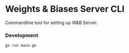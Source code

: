# Weights & Biases Server CLI

Commandline tool for setting up W&B Server.

### Development 

```
go run main.go
```